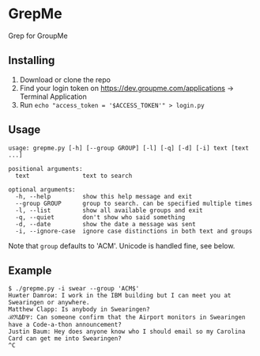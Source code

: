 # GrepMe
Grep for GroupMe

## Installing
1. Download or clone the repo
2. Find your login token on https://dev.groupme.com/applications -> Terminal Application
3. Run `echo "access_token = '$ACCESS_TOKEN'" > login.py`

## Usage
```
usage: grepme.py [-h] [--group GROUP] [-l] [-q] [-d] [-i] text [text ...]

positional arguments:
  text               text to search

optional arguments:
  -h, --help         show this help message and exit
  --group GROUP      group to search. can be specified multiple times
  -l, --list         show all available groups and exit
  -q, --quiet        don't show who said something
  -d, --date         show the date a message was sent
  -i, --ignore-case  ignore case distinctions in both text and groups
```

Note that `group` defaults to 'ACM'.
Unicode is handled fine, see below.

## Example
```
$ ./grepme.py -i swear --group 'ACM$'
Huиter Damroи: I work in the IBM building but I can meet you at Swearingen or anywhere.
Matthew Clapp: Is anybody in Swearingen?
ℬℜΔƉѰ: Can someone confirm that the Airport monitors in Swearingen have a Code-a-thon announcement?
Justin Baum: Hey does anyone know who I should email so my Carolina Card can get me into Swearingen?
^C
```

